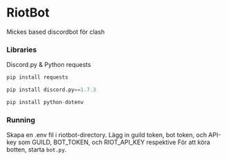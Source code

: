 # RiotBot
Mickes based discordbot för clash
### Libraries ###
Discord.py & Python requests

```python
pip install requests
```
```python
pip install discord.py==1.7.3
```

```python
pip install python-dotenv
```

### Running ###
Skapa en .env fil i riotbot-directory. Lägg in guild token, bot token, och API-key som GUILD, BOT_TOKEN, och RIOT_API_KEY respektive
För att köra botten, starta ```bot.py```. 

